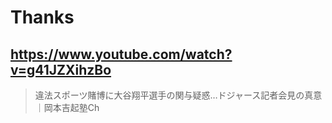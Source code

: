 # Thanks 

## https://www.youtube.com/watch?v=g41JZXihzBo

> 違法スポーツ賭博に大谷翔平選手の関与疑惑…ドジャース記者会見の真意｜岡本吉起塾Ch 
